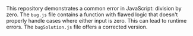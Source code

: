 This repository demonstrates a common error in JavaScript: division by zero. The `bug.js` file contains a function with flawed logic that doesn't properly handle cases where either input is zero. This can lead to runtime errors. The `bugSolution.js` file offers a corrected version.